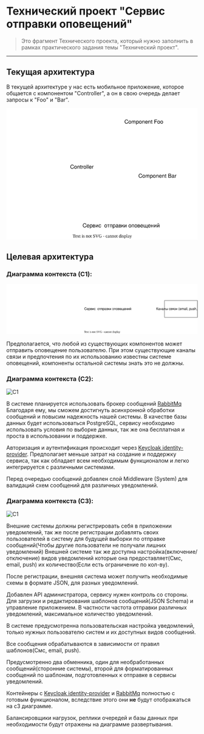 # Технический проект "Сервис отправки оповещений"

> Это фрагмент Технического проекта, который нужно заполнить в рамках практического задания темы "Технический проект".
---

## Текущая архитектура

В текущей архитектуре у нас есть мобильное приложение, которое общается с компонентом "Controller", а он в свою очередь делает запросы к "Foo" и "Bar".

![alt text](static/current_arch.svg)


## Целевая архитектура

### Диаграмма контекста (C1):
![C1](static/c1.svg)

Предполагается, что любой из существующих компонентов может отправить оповещение пользователю. При этом существующие каналы связи и предпочтения по их использованию известны системе оповещений, компоненты остальной системы знать это не должны.

### Диаграмма контекста (C2):
![C1](static/с2.svg)

В системе планируется использовать брокер сообщений [RabbitMq](static/adr/adr-001.md)
Благодаря ему, мы сможем достигнуть асинхронной обработки сообщений 
и повысим надежность нашей системы. В качестве базы данных будет использоваться PostgreSQL, сервису необходимо
использовать условия по выборке данных, так же она бесплатная и проста в использовании и поддержке.

Авторизация и аутентификация происходит через [Keycloak identity-provider](static/adr/adr-002.md).
Предполагает меньше затрат на создание и поддержку сервиса,
так как обладает всем необходимым функционалом и легко интегрируется с различными системами.

Перед очередью сообщений добавлен слой Middleware (System) для валидаций схем сообщений для различных уведомлений.

### Диаграмма контекста (C3):
![C1](static/с3.svg)

Внешние системы должны регистрировать себя в приложении уведомлений, так же после регистрации добавлять своих пользователей в систему для 
будущей выборки по отправке сообщений(Чтобы другие пользователи не получали лишних уведомлений)
Внешней системе так же доступна настройка(включение/отключение) видов уведомлений которые она предоставляет(Смс, email, push) их количество(Если есть ограничение по кол-ву).

После регистрации, внешняя система может получить необходимые схемы в формате JSON, для разных уведомлений.

Добавлен API администратора, сервису нужен контроль со стороны. Для загрузки и редактирования шаблонов сообщений(JSON Schema) и управление приложением.
В частности частота отправки различных уведомлений, максимальное количество уведомлений.

В системе предусмотренна пользовательская настройка уведомлений, только нужных пользователю систем и их доступных видов сообщений.

Все сообщения обрабатываются в зависимости от правил шаблонов(Смс, email, push).

Предусмотренно два обменника, один для необработанных сообщений(сторонние системы),
второй для форматированных сообщений по шаблонам, подготовленных к отправке в сервисы уведомлений.

Контейнеры с [Keycloak identity-provider](static/adr/adr-002.md) и [RabbitMq](static/adr/adr-001.md) 
полностью с готовым функционалом, вследствие этого они **не** будут отображаться на с3 диаграмме.

Балансировщики нагрузок, реплики очередей и базы данных при необходимости будут отражены на диаграмме развертывания.

